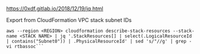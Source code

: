 https://0xdf.gitlab.io/2018/12/19/jq.html

Export from CloudFormation VPC stack subnet IDs

```
aws --region <REGION> cloudformation describe-stack-resources --stack-name <STACK NAME> | jq '.StackResources[] | select(.LogicalResourceId | contains("Subnet0")) | .PhysicalResourceId' | sed 's/"//g' | grep -vi rtbassoc```
